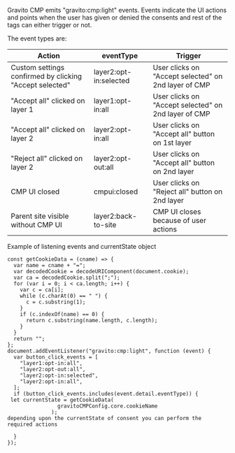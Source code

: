 Gravito CMP emits "gravito:cmp:light" events. Events indicate the UI actions and points when the user has given or denied the consents and rest of the tags can either trigger or not.

The event types are:

| Action | eventType | Trigger |
| --- | --- | --- |
| Custom settings confirmed by clicking "Accept selected" | layer2:opt-in:selected | User clicks on "Accept selected" on 2nd layer of CMP |
| "Accept all" clicked on layer 1 | layer1:opt-in:all | User clicks on "Accept selected" on 2nd layer of CMP |
| "Accept all" clicked on layer 2 | layer2:opt-in:all | User clicks on "Accept all" button on 1st layer |
| "Reject all" clicked on layer 2 | layer2:opt-out:all | User clicks on "Accept all" button on 2nd layer |
| CMP UI closed | cmpui:closed | User clicks on "Reject all" button on 2nd layer |
| Parent site visible without CMP UI | layer2:back-to-site | CMP UI closes because of user actions |

Example of listening events and currentState object

```
const getCookieData = (cname) => {
  var name = cname + "=";
  var decodedCookie = decodeURIComponent(document.cookie);
  var ca = decodedCookie.split(";");
  for (var i = 0; i < ca.length; i++) {
    var c = ca[i];
    while (c.charAt(0) == " ") {
      c = c.substring(1);
    }
    if (c.indexOf(name) == 0) {
      return c.substring(name.length, c.length);
    }
  }
  return "";
};
document.addEventListener("gravito:cmp:light", function (event) {
  var button_click_events = [
    "layer1:opt-in:all",
    "layer2:opt-out:all",
    "layer2:opt-in:selected",
    "layer2:opt-in:all",
  ];
  if (button_click_events.includes(event.detail.eventType)) {
 let currentState = getCookieData(
                gravitoCMPConfig.core.cookieName
              );
depending upon the currentState of consent you can perform the required actions

  }
});
```